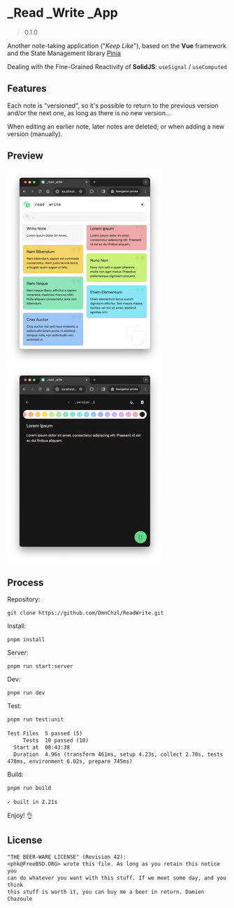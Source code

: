# _Read _Write _App

> 0.1.0

Another note-taking application ("_Keep Like_"), based on the **Vue** framework and the State Management library [Pinia](https://pinia.vuejs.org)

Dealing with the Fine-Grained Reactivity of **SolidJS**: `useSignal` / `useComputed`

## Features

Each note is "versioned", so it's possible to return to the previous version and/or the next one, as long as there is no new version...

When editing an earlier note, later notes are deleted; or when adding a new version (manually).

## Preview

<img src="./screenshots/HomeView.webp" width="355" height="450" alt="Home View">
<img src="./screenshots/EditView.webp" width="355" height="450" alt="Edit View">

## Process

Repository:

```
git clone https://github.com/DmnChzl/ReadWrite.git
```

Install:

```
pnpm install
```

Server:

```
pnpm run start:server
```

Dev:

```
pnpm run dev
```

Test:

```
pnpm run test:unit

Test Files  5 passed (5)
     Tests  10 passed (10)
  Start at  08:43:38
  Duration  4.96s (transform 461ms, setup 4.23s, collect 2.70s, tests 478ms, environment 6.02s, prepare 745ms)
```

Build:

```
pnpm run build

✓ built in 2.21s
```

Enjoy! 👌

## License

```
"THE BEER-WARE LICENSE" (Revision 42):
<phk@FreeBSD.ORG> wrote this file. As long as you retain this notice you
can do whatever you want with this stuff. If we meet some day, and you think
this stuff is worth it, you can buy me a beer in return. Damien Chazoule
```